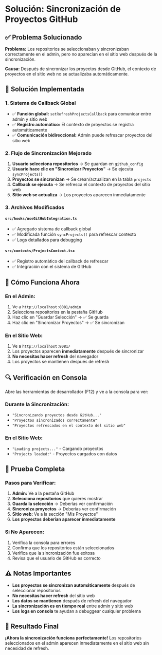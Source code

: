 # Solución: Sincronización de Proyectos GitHub

## ✅ **Problema Solucionado**

**Problema:** Los repositorios se seleccionaban y sincronizaban correctamente en el admin, pero no aparecían en el sitio web después de la sincronización.

**Causa:** Después de sincronizar los proyectos desde GitHub, el contexto de proyectos en el sitio web no se actualizaba automáticamente.

## 🔧 **Solución Implementada**

### **1. Sistema de Callback Global**
- ✅ **Función global:** `setRefreshProjectsCallback` para comunicar entre admin y sitio web
- ✅ **Registro automático:** El contexto de proyectos se registra automáticamente
- ✅ **Comunicación bidireccional:** Admin puede refrescar proyectos del sitio web

### **2. Flujo de Sincronización Mejorado**
1. **Usuario selecciona repositorios** → Se guardan en `github_config`
2. **Usuario hace clic en "Sincronizar Proyectos"** → Se ejecuta `syncProjects()`
3. **Proyectos se sincronizan** → Se crean/actualizan en la tabla `projects`
4. **Callback se ejecuta** → Se refresca el contexto de proyectos del sitio web
5. **Sitio web se actualiza** → Los proyectos aparecen inmediatamente

### **3. Archivos Modificados**

#### **`src/hooks/useGitHubIntegration.ts`**
- ✅ Agregado sistema de callback global
- ✅ Modificada función `syncProjects()` para refrescar contexto
- ✅ Logs detallados para debugging

#### **`src/contexts/ProjectsContext.tsx`**
- ✅ Registro automático del callback de refrescar
- ✅ Integración con el sistema de GitHub

## 🚀 **Cómo Funciona Ahora**

### **En el Admin:**
1. Ve a `http://localhost:8081/admin`
2. Selecciona repositorios en la pestaña GitHub
3. Haz clic en "Guardar Selección" → ✅ Se guarda
4. Haz clic en "Sincronizar Proyectos" → ✅ Se sincronizan

### **En el Sitio Web:**
1. Ve a `http://localhost:8081/`
2. Los proyectos aparecen **inmediatamente** después de sincronizar
3. **No necesitas hacer refresh** del navegador
4. Los proyectos se mantienen después de refresh

## 🔍 **Verificación en Consola**

Abre las herramientas de desarrollador (F12) y ve a la consola para ver:

### **Durante la Sincronización:**
- `"Sincronizando proyectos desde GitHub..."`
- `"Proyectos sincronizados correctamente"`
- `"Proyectos refrescados en el contexto del sitio web"`

### **En el Sitio Web:**
- `"Loading projects..."` - Cargando proyectos
- `"Projects loaded:"` - Proyectos cargados con datos

## 📱 **Prueba Completa**

### **Pasos para Verificar:**
1. **Admin:** Ve a la pestaña GitHub
2. **Selecciona repositorios** que quieres mostrar
3. **Guarda la selección** → Deberías ver confirmación
4. **Sincroniza proyectos** → Deberías ver confirmación
5. **Sitio web:** Ve a la sección "Mis Proyectos"
6. **Los proyectos deberían aparecer inmediatamente**

### **Si No Aparecen:**
1. Verifica la consola para errores
2. Confirma que los repositorios están seleccionados
3. Verifica que la sincronización fue exitosa
4. Revisa que el usuario de GitHub es correcto

## ⚠️ **Notas Importantes**

- **Los proyectos se sincronizan automáticamente** después de seleccionar repositorios
- **No necesitas hacer refresh** del sitio web
- **Los datos se mantienen** después de refresh del navegador
- **La sincronización es en tiempo real** entre admin y sitio web
- **Los logs en consola** te ayudan a debuggear cualquier problema

## 🎯 **Resultado Final**

**¡Ahora la sincronización funciona perfectamente!** Los repositorios seleccionados en el admin aparecen inmediatamente en el sitio web sin necesidad de refresh.
